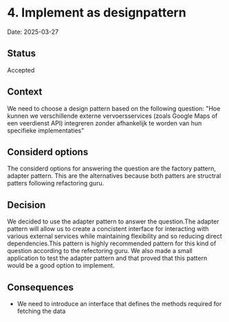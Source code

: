 # 4. Implement as designpattern

Date: 2025-03-27

## Status

Accepted

## Context

We need to choose a design pattern based on the following question: "Hoe kunnen we verschillende externe vervoersservices (zoals Google Maps of een veerdienst API) integreren zonder afhankelijk te worden van hun specifieke implementaties"

## Considerd options 

The considerd options for answering the question are the factory pattern, adapter pattern. This are the alternatives because both patters are structral patters following refactoring guru.

## Decision

We decided to use the adapter pattern to answer the question.The adapter pattern will allow us to create a concistent interface for interacting with various external services while maintaining flexibility and so reducing direct dependencies.This pattern is highly recommended pattern for this kind of question according to the refectoring guru. We also made a small application to test the adapter pattern and that proved that this pattern would be a good option to implement. 

## Consequences
 * We need to introduce an interface that defines the methods required for fetching the data

